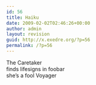 ```yaml
---
id: 56
title: Haiku
date: 2009-02-02T02:46:26+00:00
author: admin
layout: revision
guid: http://x.exedre.org/?p=56
permalink: /?p=56
---
```

<span class="status_text">The Caretaker<br /> finds lifesigns in foobar<br /> she&#8217;s a fool Voyager</span>